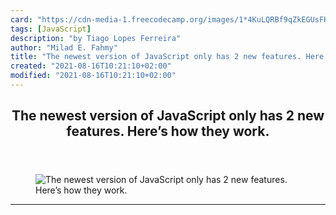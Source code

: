 ```yaml
---
card: "https://cdn-media-1.freecodecamp.org/images/1*4KuLQRBf9qZkEGUsFKZnJg.png"
tags: [JavaScript]
description: "by Tiago Lopes Ferreira"
author: "Milad E. Fahmy"
title: "The newest version of JavaScript only has 2 new features. Here’s how they work."
created: "2021-08-16T10:21:10+02:00"
modified: "2021-08-16T10:21:10+02:00"
---
```

<div class="site-wrapper">
<main id="site-main" class="site-main outer">
<div class="inner">
<article class="post-full post tag-javascript tag-web-development tag-es7 tag-exponential-operator tag-array-prototype-includes ">
<header class="post-full-header">
<h1 class="post-full-title">The newest version of JavaScript only has 2 new features. Here’s how they work.</h1>
</header>
<figure class="post-full-image">
<picture>
<source media="(max-width: 700px)" sizes="1px" srcset="data:image/gif;base64,R0lGODlhAQABAIAAAAAAAP///yH5BAEAAAAALAAAAAABAAEAAAIBRAA7 1w">
<source media="(min-width: 701px)" sizes="(max-width: 800px) 400px,
(max-width: 1170px) 700px,
1400px" srcset="https://cdn-media-1.freecodecamp.org/images/1*4KuLQRBf9qZkEGUsFKZnJg.png 300w,
https://cdn-media-1.freecodecamp.org/images/1*4KuLQRBf9qZkEGUsFKZnJg.png 600w,
https://cdn-media-1.freecodecamp.org/images/1*4KuLQRBf9qZkEGUsFKZnJg.png 1000w,
https://cdn-media-1.freecodecamp.org/images/1*4KuLQRBf9qZkEGUsFKZnJg.png 2000w">
<img onerror="this.style.display='none'" src="https://cdn-media-1.freecodecamp.org/images/1*4KuLQRBf9qZkEGUsFKZnJg.png" alt="The newest version of JavaScript only has 2 new features. Here’s how they work.">
</picture>
</figure>
<section class="post-full-content">
<div class="post-content medium-migrated-article">
</div>
<hr>
</section>
</article>
</div>
</main>
</div>
<!-- Google Tag Manager (noscript) -->
<!-- End Google Tag Manager (noscript) -->
